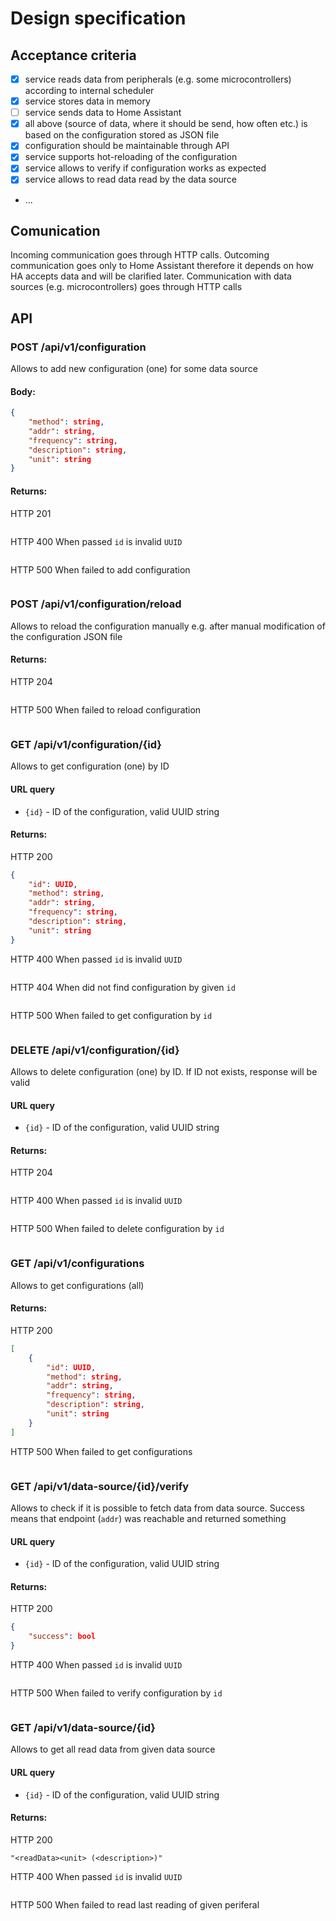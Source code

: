 # Design specification

## Acceptance criteria
- [x] service reads data from peripherals (e.g. some microcontrollers) according to internal scheduler
- [x] service stores data in memory
- [ ] service sends data to Home Assistant
- [x] all above (source of data, where it should be send, how often etc.) is based on the configuration stored as JSON file
- [x] configuration should be maintainable through API
- [x] service supports hot-reloading of the configuration
- [x] service allows to verify if configuration works as expected
- [x] service allows to read data read by the data source
- ...

## Comunication
Incoming communication goes through HTTP calls. 
Outcoming communication goes only to Home Assistant therefore it depends on how HA accepts data and will be clarified later.
Communication with data sources (e.g. microcontrollers) goes through HTTP calls

## API

### POST /api/v1/configuration
Allows to add new configuration (one) for some data source
#### Body:
```json
{
    "method": string,
    "addr": string,
    "frequency": string,
    "description": string,
    "unit": string
}
```
#### Returns:
HTTP 201
```json
```
HTTP 400
When passed `id` is invalid `UUID`
```json
```
HTTP 500
When failed to add configuration
```json
```
### POST /api/v1/configuration/reload
Allows to reload the configuration manually e.g. after manual modification of the configuration JSON file
#### Returns:
HTTP 204
```json
```
HTTP 500
When failed to reload configuration
```json
```

### GET /api/v1/configuration/{id}
Allows to get configuration (one) by ID
#### URL query
- `{id}` - ID of the configuration, valid UUID string
#### Returns:
HTTP 200
```json
{
    "id": UUID,
    "method": string,
    "addr": string,
    "frequency": string,
    "description": string,
    "unit": string
}
```
HTTP 400
When passed `id` is invalid `UUID`
```json
```
HTTP 404
When did not find configuration by given `id`
```json
```
HTTP 500
When failed to get configuration by `id`
```json
```

### DELETE /api/v1/configuration/{id}
Allows to delete configuration (one) by ID. If ID not exists, response will be valid
#### URL query
- `{id}` - ID of the configuration, valid UUID string
#### Returns:
HTTP 204
```json
```
HTTP 400
When passed `id` is invalid `UUID`
```json
```
HTTP 500
When failed to delete configuration by `id`
```json
```

### GET /api/v1/configurations
Allows to get configurations (all)
#### Returns:
HTTP 200
```json
[
    {
        "id": UUID,
        "method": string,
        "addr": string,
        "frequency": string,
        "description": string,
        "unit": string
    }
]
```
HTTP 500
When failed to get configurations
```json
```

### GET /api/v1/data-source/{id}/verify
Allows to check if it is possible to fetch data from data source. Success means that endpoint (`addr`) was reachable and returned something
#### URL query
- `{id}` - ID of the configuration, valid UUID string
#### Returns:
HTTP 200
```json
{
    "success": bool
}
```
HTTP 400
When passed `id` is invalid `UUID`
```json
```
HTTP 500
When failed to verify configuration by `id`
```json
```

### GET /api/v1/data-source/{id}
Allows to get all read data from given data source
#### URL query
- `{id}` - ID of the configuration, valid UUID string
#### Returns:
HTTP 200
```text
"<readData><unit> (<description>)"
```
HTTP 400
When passed `id` is invalid `UUID`
```json
```
HTTP 500
When failed to read last reading of given periferal
```json
```